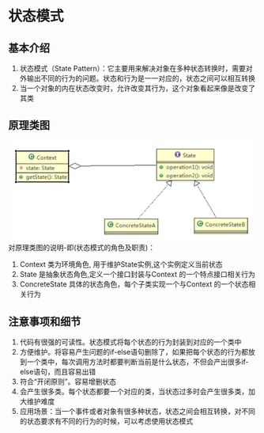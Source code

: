 # 状态模式

## 基本介绍

1) 状态模式（State Pattern）：它主要用来解决对象在多种状态转换时，需要对外输出不同的行为的问题。状态和行为是一一对应的，状态之间可以相互转换
2) 当一个对象的内在状态改变时，允许改变其行为，这个对象看起来像是改变了其类

## 原理类图

![img.png](../../../resources/picture/img75.png) \
对原理类图的说明-即(状态模式的角色及职责)：

1) Context 类为环境角色, 用于维护State实例,这个实例定义当前状态
2) State 是抽象状态角色,定义一个接口封装与Context 的一个特点接口相关行为
3) ConcreteState 具体的状态角色，每个子类实现一个与Context 的一个状态相关行为

## 注意事项和细节

1) 代码有很强的可读性。状态模式将每个状态的行为封装到对应的一个类中
2) 方便维护。将容易产生问题的if-else语句删除了，如果把每个状态的行为都放到一个类中，每次调用方法时都要判断当前是什么状态，不但会产出很多if-else语句，而且容易出错
3) 符合“开闭原则”。容易增删状态
4) 会产生很多类。每个状态都要一个对应的类，当状态过多时会产生很多类，加大维护难度
5) 应用场景：当一个事件或者对象有很多种状态，状态之间会相互转换，对不同的状态要求有不同的行为的时候，可以考虑使用状态模式